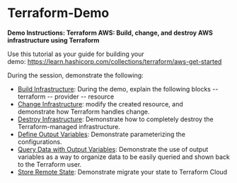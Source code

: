 # Terraform-Demo

<b>Demo Instructions: Terraform AWS: Build, change, and destroy AWS infrastructure using Terraform</b>

Use this tutorial as your guide for building your demo: https://learn.hashicorp.com/collections/terraform/aws-get-started

During the session, demonstrate the following:

- <a href="https://learn.hashicorp.com/tutorials/terraform/aws-build?in=terraform/aws-get-started">Build Infrastructure</a>: During the demo, explain the following blocks
-- terraform
-- provider
-- resource
- <a href="https://learn.hashicorp.com/tutorials/terraform/aws-change?in=terraform/aws-get-started">Change Infrastructure</a>: modify the created resource, and demonstrate how Terraform handles change.
- <a href="https://learn.hashicorp.com/tutorials/terraform/aws-destroy?in=terraform/aws-get-started">Destroy Infrastructure</a>: Demonstrate how to completely destroy the Terraform-managed infrastructure.
- <a href="https://learn.hashicorp.com/tutorials/terraform/aws-variables?in=terraform/aws-get-started">Define Output Variables</a>: Demonstrate parameterizing the configurations.
- <a href="https://learn.hashicorp.com/tutorials/terraform/aws-outputs?in=terraform/aws-get-started">Query Data with Output Variables</a>: Demonstrate the use of output variables as a way to organize data to be easily queried and shown back to the Terraform user.
- <a href="https://learn.hashicorp.com/tutorials/terraform/aws-remote?in=terraform/aws-get-started">Store Remote State</a>: Demonstrate migrate your state to Terraform Cloud
